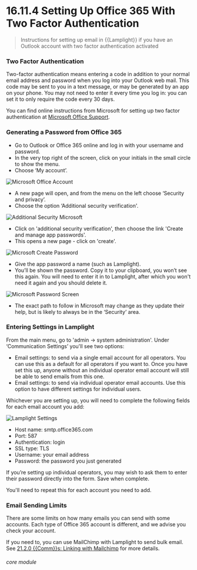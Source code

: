 # 16.11.4  <i class="fas fa-envelope-open"></i> Setting Up Office 365 With Two Factor Authentication

> Instructions for setting up email in {{Lamplight}} if you have an Outlook account with two factor authentication activated



### Two Factor Authentication

Two-factor authentication means entering a code in addition to your normal email address and password when you log into your Outlook web mail.  This code may be sent to you in a text message, or may be generated by an app on your phone. You may not need to enter it every time you log in: you can set it to only require the code every 30 days.   

You can find online instructions from Microsoft for setting up two factor authentication at [Microsoft Office Support](https://support.office.com/en-gb/article/set-up-2-step-verification-for-office-365-ace1d096-61e5-449b-a875-58eb3d74de14?ui=en-US&rs=en-GB&ad=GB).

### Generating a Password from Office 365

- Go to Outlook or Office 365 online and log in with your username and password.
- In the very top right of the screen, click on your initials in the small circle to show the menu.
- Choose ‘My account’.

![Microsoft Office Account](16.11.4a.png)

- A new page will open, and from the menu on the left choose ‘Security and privacy’.
- Choose the option ‘Additional security verification'.

![Additional Security Microsoft](16.11.4b.png)

- Click on 'additional security verification', then choose the link 'Create and manage app passwords'.
- This opens a new page - click on 'create'.

![Microsoft Create Password](16.11.4c.png)

- Give the app password a name (such as Lamplight).
- You’ll be shown the password.  Copy it to your clipboard, you won’t see this again.  You will need to enter it in to Lamplight, after which you won't need it again and you should delete it.

![Microsoft Password Screen](16.11.4d.png)

- The exact path to follow in Microsoft may change as they update their help, but is likely to always be in the ‘Security’ area.

### Entering Settings in Lamplight

From the main menu, go to 'admin -> system administration'.  Under ‘Communication Settings’ you'll see two options:
   
   - Email settings: to send via a single email account for all operators. You can use this as a default for all operators if you want to. Once you have set this up, anyone without an individual operator email account will still be able to send emails from this one.
   - Email settings: to send via individual operator email accounts. Use this option to have different settings for individual users.

Whichever you are setting up, you will need to complete the following fields for each email account you add:

![Lamplight Settings](16.11.1c.png)

- Host name: smtp.office365.com
- Port: 587
- Authentication: login
- SSL type: TLS
- Username: your email address
- Password: the password you just generated

If you’re setting up individual operators, you may wish to ask them to enter their password directly into the form.  Save when complete.  

You'll need to repeat this for each account you need to add.
  
### Email Sending Limits

There are some limits on how many emails you can send with some accounts.  Each type of Office 365 account is different, and we advise you check your account.  

If you need to, you can use MailChimp with Lamplight to send bulk email. See [21.2.0 {{Comm}}s: Linking with Mailchimp](/help/index/p/21.2.0) for more details. 


###### core module

